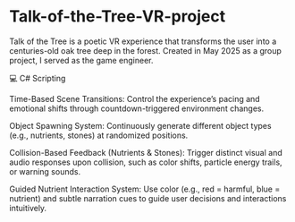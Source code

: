 # Talk-of-the-Tree-VR-project
Talk of the Tree is a poetic VR experience that transforms the user into a centuries-old oak tree deep in the forest. Created in May 2025 as a group project, I served as the game engineer.

💻 C# Scripting

Time-Based Scene Transitions: Control the experience’s pacing and emotional shifts through countdown-triggered environment changes.

Object Spawning System: Continuously generate different object types (e.g., nutrients, stones) at randomized positions.

Collision-Based Feedback (Nutrients & Stones): Trigger distinct visual and audio responses upon collision, such as color shifts, particle energy trails, or warning sounds.

Guided Nutrient Interaction System: Use color (e.g., red = harmful, blue = nutrient) and subtle narration cues to guide user decisions and interactions intuitively.
